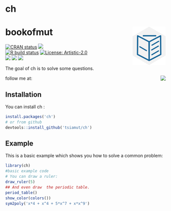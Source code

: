 
# ch
# bookofmut <a  href=''><img  src='man/figure/wu.png' align="right" height="120" /></a>

<!-- badges: start -->
[![CRAN status](https://www.r-pkg.org/badges/version/ch)](https://CRAN.R-project.org/package=ch)
[![](https://img.shields.io/badge/devel%20version-0.1.1.0-blue.svg)](https://github.com/tsiamut/ch) <br>
[![R build status](https://github.com/tsiamut/ch/workflows/R-CMD-check/badge.svg)](https://github.com/tsiamut/ch/actions)
[![License: Artistic-2.0](https://img.shields.io/badge/license-Artistic--2.0-blue.svg)](https://cran.r-project.org/web/licenses/Artistic-2.0)
<br>
![](http://cranlogs.r-pkg.org/badges/grand-total/ch?color=blue)
![](http://cranlogs.r-pkg.org/badges/ch?color=blue)
![](http://cranlogs.r-pkg.org/badges/last-week/ch?color=blue)
<!-- badges: end -->

The goal of ch is to solve some questions.

follow me at: 
<a  href=''><img  src='man/figure/wuan.png' align="right" height="120" /></a>

## Installation

You can install  ch :

``` r
install.packages('ch')
# or from github
devtools::install_github('tsiamut/ch')
```

## Example

This is a basic example which shows you how to solve a common problem:

``` r
library(ch)
#basic example code
# You can draw a ruler:
draw_ruler(5)
## And even draw  the periodic table.
period_table()
show_color(colors())
sym2poly('x*4 + x^4 + 5*x^7 + x*x^9')
```



